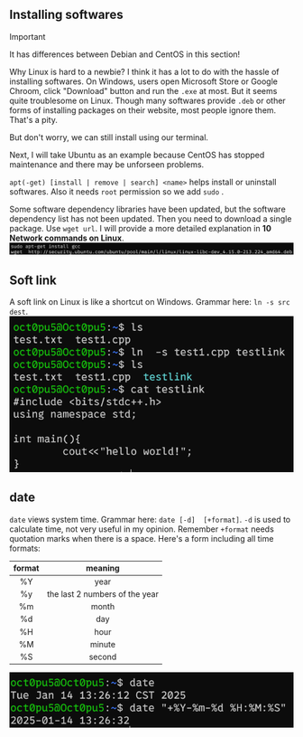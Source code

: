 ## Installing softwares
>[!IMPORTANT]
>It has differences between Debian and CentOS in this section!

Why Linux is hard to a newbie? I think it has a lot to do with the hassle of installing softwares. On Windows, users open Microsoft Store or Google Chroom, click "Download"  button and run the `.exe` at most. But it seems quite troublesome on Linux. Though many softwares provide `.deb` or other forms of installing packages on their website, most people ignore them. That's a pity.

But don't worry, we can still install using our terminal.

Next, I will take Ubuntu as an example because CentOS has stopped maintenance and there may be unforseen problems.

`apt(-get) [install | remove | search] <name>` helps install or uninstall softwares. Also it needs `root` permission so we  add `sudo` .

Some software dependency libraries have been updated, but the software dependency list has not been updated. Then you need to download a single package. Use `wget url`. I will provide a more detailed explanation in **10 Network commands on Linux**.
![](/assets/Linux/9%20Some%20trivial%20contents%20on%20Linux/1.png)

## Soft link
A soft link on Linux is like a shortcut on Windows.  Grammar here: `ln -s src dest`.
![](/assets/Linux/9%20Some%20trivial%20contents%20on%20Linux/2.png)

## date
`date` views system time. Grammar here: `date [-d]  [+format]`.
`-d` is used to calculate time, not very useful in my opinion.
Remember `+format` needs quotation marks when there is a space. Here's a form including all time formats:

| format |            meaning             |
| :----: | :----------------------------: |
|   %Y   |              year              |
|   %y   | the last 2 numbers of the year |
|   %m   |             month              |
|   %d   |              day               |
|   %H   |              hour              |
|   %M   |             minute             |
|   %S   |             second             |
![](/assets/Linux/9%20Some%20trivial%20contents%20on%20Linux/3.png)

